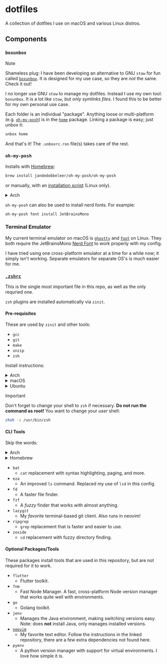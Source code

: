 # dotfiles

A collection of dotfiles I use on macOS and various Linux distros.

## Components

### `boxunbox`

> [!NOTE]
> Shameless plug: I have been developing an alternative to GNU `stow` for fun called [`boxunbox`](https://github.com/dablenparty/boxunbox). It is designed for my use case, so they are _not_ the same. Check it out!

I no longer use GNU `stow` to manage my dotfiles. Instead I use my own tool: `boxunbox`. It is a lot like `stow`, but _only symlinks files_. I found this to be better for my own personal use case.

Each folder is an individual "package". Anything loose or multi-platform (e.g. [`oh-my-posh`](home/zen.omp.toml)) is in the [`home`](home/) package. Linking a package is easy; just unbox it:

```bash
unbox home
```

And that's it! The `.unboxrc.ron` file(s) takes care of the rest.

### `oh-my-posh`

Installs with [Homebrew](https://brew.sh/):

```bash
brew install jandedobbeleer/oh-my-posh/oh-my-posh
```

or manually, with an [installation script](https://ohmyposh.dev/docs/installation/linux) (Linux only).

<details>

  <summary>Arch</summary>

If you're using Arch Linux and don't want to use **Homebrew**, there is an [unofficial AUR package (`oh-my-posh-bin`)](https://aur.archlinux.org/packages/oh-my-posh-bin) that updates daily. Install that with whatever tool you prefer.

</details>

`oh-my-posh` can also be used to install nerd fonts. For example:

```bash
oh-my-posh font install JetBrainsMono
```

### Terminal Emulator

My current terminal emulator on macOS is [`ghostty`](https://ghostty.org) and [`foot`](https://alacritty.org/) on Linux. They both require the JetBrainsMono [Nerd Font](https://www.nerdfonts.com/font-downloads) to work properly with my config.

I have tried using one cross-platform emulator at a time for a while now; it simply isn't working. Separate emulators for separate OS's is much easier for me.

### [`.zshrc`](home/.zshrc)

This is the single most important file in this repo, as well as the only requried one.

`zsh` plugins are installed automatically via `zinit`.

#### Pre-requisites

These are used by `zinit` and other tools:

- `gcc`
- `git`
- `make`
- `unzip`
- `zsh`

Install instructions:

<details>

<summary>Arch</summary>

Update and install with one command:

```bash
sudo pacman -Syu gcc git make unzip zsh
```

</details>

<details>

<summary>macOS</summary>

Everything should come pre-installed on macOS. If not, use Homebrew to install whatever's missing:

```bash
brew install gcc git make unzip zsh
```

</details>

<details>

<summary>Ubuntu</summary>

First, update your system:

```bash
sudo apt update && sudo apt upgrade -y --fix-missing
```

Then install the packages:

```bash
sudo apt install build-essential git unzip zsh
```

</details>

> [!IMPORTANT]
> Don't forget to change your shell to `zsh` if necessary. **Do not run the command as root!** You want to change your _user_ shell:
>
> ```bash
> chsh -s /usr/bin/zsh
> ```

#### CLI Tools

Skip the words:

<details>

<summary>Arch</summary>

```bash
sudo pacman -S bat eza fd fzf lazygit ripgrep zoxide
```

</details>

<details>

<summary>Homebrew</summary>

```bash
brew install bat eza fd fzf lazygit ripgrep zoxide
```

</details>

- `bat`
  - `cat` replacement with syntax highlighting, paging, and more.
- `eza`
  - An improved `ls` command. Replaced my use of `lsd` in this config.
- `fd`
  - A faster file finder.
- `fzf`
  - A _fuzzy_ finder that works with almost anything.
- `lazygit`
  - My _favorite_ terminal-based git client. Also runs in neovim!
- `ripgrep`
  - `grep` replacement that is faster and easier to use.
- `zoxide`
  - `cd` replacement with fuzzy directory finding.

#### Optional Packages/Tools

These packages install tools that are used in this repository, but are not required for it to work.

- `flutter`
  - Flutter toolkit.
- `fnm`
  - Fast Node Manager. A fast, cross-platform Node version manager that works quite well with environments.
- `go`
  - Golang toolkit.
- `jenv`
  - Manages the Java environment, making switching versions easy. Note: does **not** install Java, only manages installed versions.
- [`neovim`](https://github.com/dablenparty/dablenparty.nvim)
  - My favorite text editor. Follow the instructions in the linked repository, there are a few extra dependencies not found here.
- `pyenv`
  - A python version manager with support for virtual environments. I love how simple it is.
